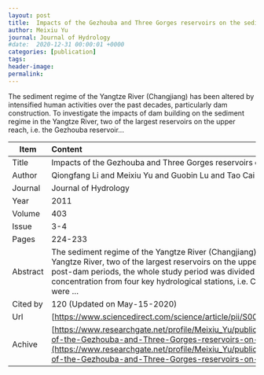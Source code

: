 ```yaml
---
layout: post
title:  Impacts of the Gezhouba and Three Gorges reservoirs on the sediment regime in the Yangtze River China
author: Meixiu Yu
journal: Journal of Hydrology
#date:  2020-12-31 00:00:01 +0000
categories: [publication]
tags: 
header-image: 
permalink: 
---
```

The sediment regime of the Yangtze River (Changjiang) has been altered by intensified human activities over the past decades, particularly dam construction. To investigate the impacts of dam building on the sediment regime in the Yangtze River, two of the largest reservoirs on the upper reach, i.e. the Gezhouba reservoir...
<!--the above is the excerpt-->
<!--more-->
<!--the following is the text-->


| Item           | Content    |
| ---------------|:------------|
| Title          | Impacts of the Gezhouba and Three Gorges reservoirs on the sediment regime in the Yangtze River China     |
| Author         | Qiongfang Li and Meixiu Yu and Guobin Lu and Tao Cai and Xue Bai and Ziqiang Xia    |
| Journal        | Journal of Hydrology   |
| Year           | 2011      |
| Volume         | 403	   |
| Issue          | 3-4	   |
| Pages          | 224-233	   |
| Abstract       | The sediment regime of the Yangtze River (Changjiang) has been altered by intensified human activities over the past decades, particularly dam construction. To investigate the impacts of dam building on the sediment regime in the Yangtze River, two of the largest reservoirs on the upper reach, i.e. the Gezhouba reservoir and the Three Gorges reservoir, have been selected as case study sites. To analyze the changes in sediment regime between pre-dam and post-dam periods, the whole study period was divided into three sub-periods according to the years when these two reservoirs started to store water. On the basis of the time series of daily water discharge and sediment concentration from four key hydrological stations, i.e. Cuntan, Yichang, Hankou and Datong, the alterations of annual, seasonal, monthly and daily sediment regimes in different sub-periods were investigated and the driving forces were …	 |
| Cited by			 | 120 (Updated on May-15-2020)   |
| Url  					 | [https://www.sciencedirect.com/science/article/pii/S002216941100223X](https://www.sciencedirect.com/science/article/pii/S002216941100223X)		   |
| Achive 	       | [https://www.researchgate.net/profile/Meixiu_Yu/publication/229170565_Impacts_of_the_Gezhouba_and_Three_Gorges_reservoirs_on_the_sediment_regime_in_the_Yangtze_River_China/links/5b163998a6fdcc31bbf542fa/Impacts-of-the-Gezhouba-and-Three-Gorges-reservoirs-on-the-sediment-regime-in-the-Yangtze-River-China.pdf](https://www.researchgate.net/profile/Meixiu_Yu/publication/229170565_Impacts_of_the_Gezhouba_and_Three_Gorges_reservoirs_on_the_sediment_regime_in_the_Yangtze_River_China/links/5b163998a6fdcc31bbf542fa/Impacts-of-the-Gezhouba-and-Three-Gorges-reservoirs-on-the-sediment-regime-in-the-Yangtze-River-China.pdf)		 |

